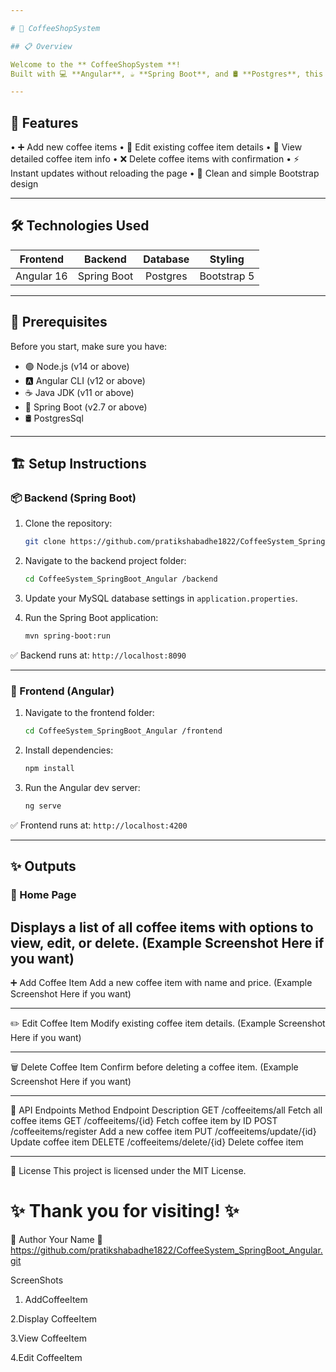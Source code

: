 ```yaml
---

# 🎁 CoffeeShopSystem

## 📋 Overview

Welcome to the ** CoffeeShopSystem **!  
Built with 💻 **Angular**, ☕ **Spring Boot**, and 🛢️ **Postgres**, this project helps manage donors with a modern and dynamic UI.

---
```


## 🚀 Features

•  ➕ Add new coffee items
•  📝 Edit existing coffee item details
•  👀 View detailed coffee item info
•  ❌ Delete coffee items with confirmation
•  ⚡ Instant updates without reloading the page
•  🎨 Clean and simple Bootstrap design

---

## 🛠️ Technologies Used

| Frontend | Backend | Database | Styling |
|:--------:|:-------:|:--------:|:-------:|
| Angular 16 | Spring Boot | Postgres | Bootstrap 5 |

---

## 🧰 Prerequisites

Before you start, make sure you have:

- 🟢 Node.js (v14 or above)
- 🅰️ Angular CLI (v12 or above)
- ☕ Java JDK (v11 or above)
- 🌱 Spring Boot (v2.7 or above)
- 🛢️ PostgresSql 

---

## 🏗️ Setup Instructions

### 📦 Backend (Spring Boot)

1. Clone the repository:

   ```bash
   git clone https://github.com/pratikshabadhe1822/CoffeeSystem_SpringBoot_Angular.git
   ```

2. Navigate to the backend project folder:

   ```bash
   cd CoffeeSystem_SpringBoot_Angular /backend
   ```

3. Update your MySQL database settings in `application.properties`.

4. Run the Spring Boot application:

   ```bash
   mvn spring-boot:run
   ```

✅ Backend runs at: `http://localhost:8090`

---

### 🎯 Frontend (Angular)

1. Navigate to the frontend folder:

   ```bash
   cd CoffeeSystem_SpringBoot_Angular /frontend
   ```

2. Install dependencies:

   ```bash
   npm install
   ```

3. Run the Angular dev server:

   ```bash
   ng serve
   ```

✅ Frontend runs at: `http://localhost:4200`

---

## ✨ Outputs

### 🏡 Home Page
Displays a list of all coffee items with options to view, edit, or delete.
(Example Screenshot Here if you want)
---

➕ Add Coffee Item
Add a new coffee item with name and price.
(Example Screenshot Here if you want)
________________________________________
✏️ Edit Coffee Item
Modify existing coffee item details.
(Example Screenshot Here if you want)
________________________________________
🗑️ Delete Coffee Item
Confirm before deleting a coffee item.
(Example Screenshot Here if you want)
________________________________________
🔗 API Endpoints
Method	Endpoint	Description
GET	/coffeeitems/all	Fetch all coffee items
GET	/coffeeitems/{id}	Fetch coffee item by ID
POST	/coffeeitems/register	Add a new coffee item
PUT	/coffeeitems/update/{id}	Update coffee item
DELETE	/coffeeitems/delete/{id}	Delete coffee item
________________________________________
📜 License
This project is licensed under the MIT License.

# ✨ Thank you for visiting! ✨


👤 Author
Your Name
🔗 https://github.com/pratikshabadhe1822/CoffeeSystem_SpringBoot_Angular.git



ScreenShots


1.	AddCoffeeItem


 



2.Display CoffeeItem



 





3.View CoffeeItem


 





4.Edit CoffeeItem

 
